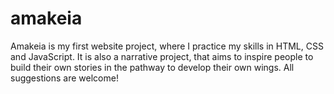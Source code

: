 # amakeia
 Amakeia is my first website project, where I practice my skills in HTML, CSS and JavaScript. It is also a narrative project, that aims to inspire people to build their own stories in the pathway to develop their own wings. All suggestions are welcome!
